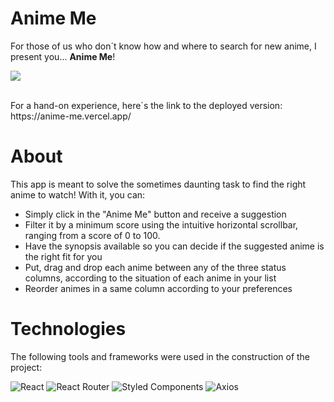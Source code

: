  <h1>Anime Me</h1>
 
 <p>For those of us who don´t know how and where to search for new anime, I present you... <b>Anime Me</b>! 
 <p align='center'>
  <img src='anime-me.gif' style='  display:block; margin: 0 auto;'>
</p>
<br>
For a hand-on experience, here´s the link to the deployed version: https://anime-me.vercel.app/
<h1> About </h1>

<p> This app is meant to solve the sometimes daunting task to find the right anime to watch! With it, you can:</p>

<ul>
  <li> Simply click in the "Anime Me" button and receive a suggestion </li>
  <li> Filter it by a minimum score using the intuitive horizontal scrollbar, ranging from a score of 0 to 100. </li>
  <li> Have the synopsis available so you can decide if the suggested anime is the right fit for you </li>
  <li> Put, drag and drop each anime between any of the three status columns, according to the situation of each anime in your list</li>
  <li> Reorder animes in a same column according to your preferences</li>
 </ul>

<h1>Technologies</h1>
<p>The following tools and frameworks were used in the construction of the project:</p>

![React](https://img.shields.io/badge/react-%2320232a.svg?style=for-the-badge&logo=react&logoColor=%2361DAFB)
![React Router](https://img.shields.io/badge/React_Router-CA4245?style=for-the-badge&logo=react-router&logoColor=white)
![Styled Components](https://img.shields.io/badge/styled--components-DB7093?style=for-the-badge&logo=styled-components&logoColor=white)
![Axios](https://img.shields.io/badge/Axios-100000?style=for-the-badge&logo=Axios&logoColor=white&labelColor=05ACFF&color=00A2FF)
